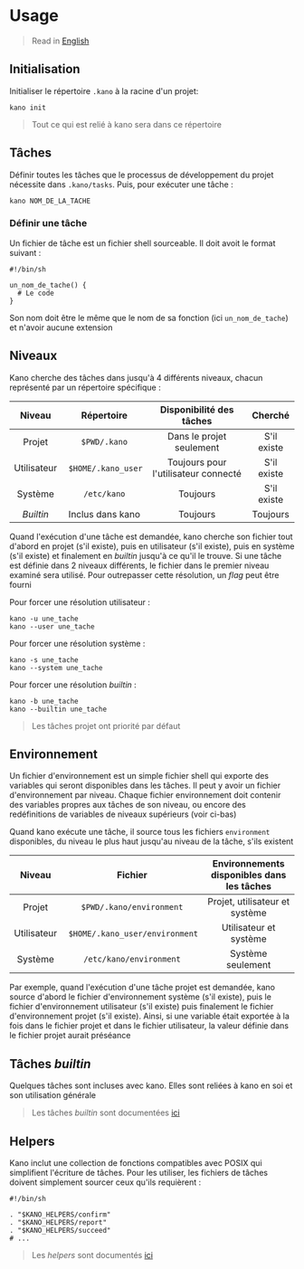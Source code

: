 # Usage

> Read in [English](/docs/en/usage.md)

## Initialisation

Initialiser le répertoire `.kano` à la racine d'un projet:

```shell
kano init
```

> Tout ce qui est relié à kano sera dans ce répertoire

## Tâches

Définir toutes les tâches que le processus de développement du projet nécessite dans
`.kano/tasks`. Puis, pour exécuter une tâche :

```shell
kano NOM_DE_LA_TACHE
```

### Définir une tâche

Un fichier de tâche est un fichier shell sourceable. Il doit avoit le format suivant :

```shell
#!/bin/sh

un_nom_de_tache() {
  # Le code
}

```

Son nom doit être le même que le nom de sa fonction (ici `un_nom_de_tache`) et n'avoir aucune
extension

## Niveaux

Kano cherche des tâches dans jusqu'à 4 différents niveaux, chacun représenté par un répertoire
spécifique :

|   Niveau    |     Répertoire      |       Disponibilité des tâches       |   Cherché   |
| :---------: | :-----------------: | :----------------------------------: | :---------: |
|   Projet    |    `$PWD/.kano`     |       Dans le projet seulement       | S'il existe |
| Utilisateur |  `$HOME/.kano_user` | Toujours pour l'utilisateur connecté | S'il existe |
|   Système   |     `/etc/kano`     |               Toujours               | S'il existe |
|  _Builtin_  |  Inclus dans kano   |               Toujours               |  Toujours   |

Quand l'exécution d'une tâche est demandée, kano cherche son fichier tout d'abord en projet
(s'il existe), puis en utilisateur (s'il existe), puis en système (s'il existe) et finalement en
_builtin_ jusqu'à ce qu'il le trouve. Si une tâche est définie dans 2 niveaux différents, le
fichier dans le premier niveau examiné sera utilisé. Pour outrepasser cette résolution, un
_flag_ peut être fourni

Pour forcer une résolution utilisateur :

```shell
kano -u une_tache
kano --user une_tache
```

Pour forcer une résolution système :

```shell
kano -s une_tache
kano --system une_tache
```

Pour forcer une résolution _builtin_ :

```shell
kano -b une_tache
kano --builtin une_tache
```

> Les tâches projet ont priorité par défaut

## Environnement

Un fichier d'environnement est un simple fichier shell qui exporte des variables qui seront
disponibles dans les tâches. Il peut y avoir un fichier d'environnement par niveau. Chaque
fichier environnement doit contenir des variables propres aux tâches de son niveau, ou encore
des redéfinitions de variables de niveaux supérieurs (voir ci-bas)

Quand kano exécute une tâche, il source tous les fichiers `environment` disponibles, du niveau
le plus haut jusqu'au niveau de la tâche, s'ils existent

|   Niveau    |             Fichier             | Environnements disponibles dans les tâches |
| :---------: | :-----------------------------: | :----------------------------------------: |
|   Projet    |    `$PWD/.kano/environment`     |       Projet, utilisateur et système       |
| Utilisateur |  `$HOME/.kano_user/environment` |           Utilisateur et système           |
|   Système   |     `/etc/kano/environment`     |             Système seulement              |

Par exemple, quand l'exécution d'une tâche projet est demandée, kano source d'abord le fichier
d'environnement système (s'il existe), puis le fichier d'environnement utilisateur (s'il existe)
puis finalement le fichier d'environnement projet (s'il existe). Ainsi, si une variable était
exportée à la fois dans le fichier projet et dans le fichier utilisateur, la valeur définie dans
le fichier projet aurait préséance

## Tâches _builtin_

Quelques tâches sont incluses avec kano. Elles sont reliées à kano en soi et son utilisation
générale

> Les tâches _builtin_ sont documentées [ici](/docs/fr/tasks)

## Helpers

Kano inclut une collection de fonctions compatibles avec POSIX qui simplifient l'écriture de
tâches. Pour les utiliser, les fichiers de tâches doivent simplement sourcer ceux qu'ils
requièrent :

```shell
#!/bin/sh

. "$KANO_HELPERS/confirm"
. "$KANO_HELPERS/report"
. "$KANO_HELPERS/succeed"
# ...
```

> Les _helpers_ sont documentés [ici](/docs/fr/helpers)
